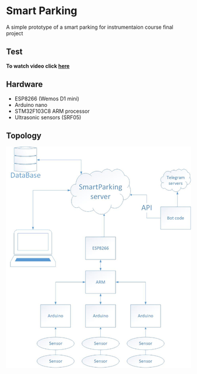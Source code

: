 # Smart Parking 
A simple prototype of a smart parking for instrumentaion course final project
## Test
**To watch video click [here](https://youtu.be/2oAV86ZQGnY)**
## Hardware
* ESP8266 (Wemos D1 mini)
* Arduino nano
* STM32F103C8 ARM processor
* Ultrasonic sensors (SRF05)
## Topology
![topology](Drawing.jpg)
